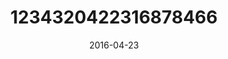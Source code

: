 ---
title: "1234320422316878466"
image: "2016-04-23 08.01.22 1234320422316878466_46248401"
date: "2016-04-23"
type: "photo"
---